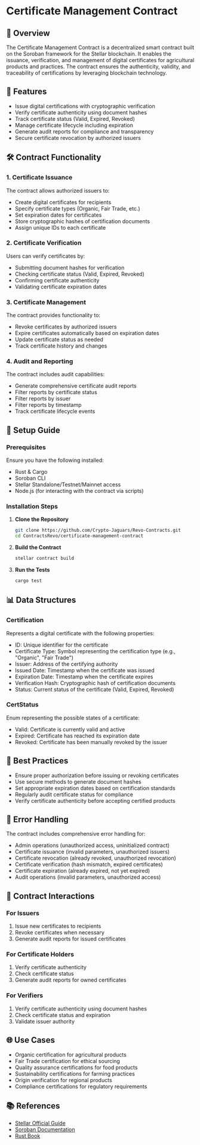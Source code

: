 # Certificate Management Contract

## 🎯 Overview
The Certificate Management Contract is a decentralized smart contract built on the Soroban framework for the Stellar blockchain. It enables the issuance, verification, and management of digital certificates for agricultural products and practices. The contract ensures the authenticity, validity, and traceability of certifications by leveraging blockchain technology.

## 📜 Features
- Issue digital certifications with cryptographic verification
- Verify certificate authenticity using document hashes
- Track certificate status (Valid, Expired, Revoked)
- Manage certificate lifecycle including expiration
- Generate audit reports for compliance and transparency
- Secure certificate revocation by authorized issuers

## 🛠 Contract Functionality
### **1. Certificate Issuance**
The contract allows authorized issuers to:
- Create digital certificates for recipients
- Specify certificate types (Organic, Fair Trade, etc.)
- Set expiration dates for certificates
- Store cryptographic hashes of certification documents
- Assign unique IDs to each certificate

### **2. Certificate Verification**
Users can verify certificates by:
- Submitting document hashes for verification
- Checking certificate status (Valid, Expired, Revoked)
- Confirming certificate authenticity
- Validating certificate expiration dates

### **3. Certificate Management**
The contract provides functionality to:
- Revoke certificates by authorized issuers
- Expire certificates automatically based on expiration dates
- Update certificate status as needed
- Track certificate history and changes

### **4. Audit and Reporting**
The contract includes audit capabilities:
- Generate comprehensive certificate audit reports
- Filter reports by certificate status
- Filter reports by issuer
- Filter reports by timestamp
- Track certificate lifecycle events

## 🚀 Setup Guide
### **Prerequisites**
Ensure you have the following installed:
- Rust & Cargo
- Soroban CLI
- Stellar Standalone/Testnet/Mainnet access
- Node.js (for interacting with the contract via scripts)

### **Installation Steps**
1. **Clone the Repository**
   ```bash
   git clone https://github.com/Crypto-Jaguars/Revo-Contracts.git
   cd ContractsRevo/certificate-management-contract
   ```
2. **Build the Contract**
   ```bash
   stellar contract build
   ```
3. **Run the Tests**
   ```bash
   cargo test
   ```

## 📊 Data Structures
### **Certification**
Represents a digital certificate with the following properties:
- ID: Unique identifier for the certificate
- Certificate Type: Symbol representing the certification type (e.g., "Organic", "Fair Trade")
- Issuer: Address of the certifying authority
- Issued Date: Timestamp when the certificate was issued
- Expiration Date: Timestamp when the certificate expires
- Verification Hash: Cryptographic hash of certification documents
- Status: Current status of the certificate (Valid, Expired, Revoked)

### **CertStatus**
Enum representing the possible states of a certificate:
- Valid: Certificate is currently valid and active
- Expired: Certificate has reached its expiration date
- Revoked: Certificate has been manually revoked by the issuer

## 📌 Best Practices
- Ensure proper authorization before issuing or revoking certificates
- Use secure methods to generate document hashes
- Set appropriate expiration dates based on certification standards
- Regularly audit certificate status for compliance
- Verify certificate authenticity before accepting certified products

## 📖 Error Handling
The contract includes comprehensive error handling for:
- Admin operations (unauthorized access, uninitialized contract)
- Certificate issuance (invalid parameters, unauthorized issuers)
- Certificate revocation (already revoked, unauthorized revocation)
- Certificate verification (hash mismatch, expired certificates)
- Certificate expiration (already expired, not yet expired)
- Audit operations (invalid parameters, unauthorized access)

## 🔄 Contract Interactions
### **For Issuers**
1. Issue new certificates to recipients
2. Revoke certificates when necessary
3. Generate audit reports for issued certificates

### **For Certificate Holders**
1. Verify certificate authenticity
2. Check certificate status
3. Generate audit reports for owned certificates

### **For Verifiers**
1. Verify certificate authenticity using document hashes
2. Check certificate status and expiration
3. Validate issuer authority

## 🌐 Use Cases
- Organic certification for agricultural products
- Fair Trade certification for ethical sourcing
- Quality assurance certifications for food products
- Sustainability certifications for farming practices
- Origin verification for regional products
- Compliance certifications for regulatory requirements

## 📚 References
- [Stellar Official Guide](https://developers.stellar.org/docs/)
- [Soroban Documentation](https://soroban.stellar.org/)
- [Rust Book](https://doc.rust-lang.org/book/)
